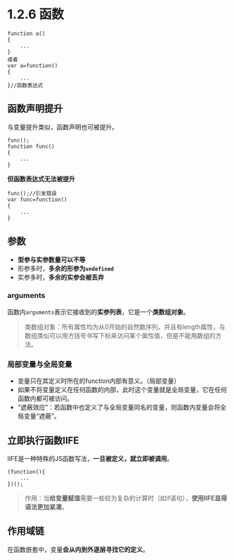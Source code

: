 # 1.2.6 函数

```
function a()
{
    ...
}
或者
var a=function()
{
    ...
}//函数表达式
```

## 函数声明提升

与变量提升类似，函数声明也可被提升。

```
func();
function func()
{
    ...
}
```

**但函数表达式无法被提升**

```
func();//引发错误
var func=function()
{
    ...
}
```

## 参数

- **型参与实参数量可以不等**
- 形参多时，**多余的形参为`undefined`**
- 实参多时，**多余的实参会被丢弃**

### arguments

函数内`arguments`表示它接收到的**实参列表**，它是一个**类数组对象**。

> 类数组对象：所有属性均为从0开始的自然数序列，并且有length属性，与数组类似可以用方括号书写下标来访问某个属性值，但是不能用数组的方法。

### 局部变量与全局变量

- 变量只在其定义时所在的function内部有意义。（局部变量）
- 如果不将变量定义在任何函数的内部，此时这个变量就是全局变量，它在任何函数内都可被访问。
- “遮蔽效应”：若函数中也定义了与全局变量同名的变量，则函数内变量会将全局变量“遮蔽”。

## 立即执行函数IIFE

IIFE是一种特殊的JS函数写法，**一旦被定义，就立即被调用**。

```
(function(){
    ...
})();
```

> 作用：当**给变量赋值**需要一些较为复杂的计算时（如if语句），**使用IIFE显得语法更加紧凑**。

## 作用域链

在函数嵌套中，变量**会从内到外逐层寻找它的定义**。
